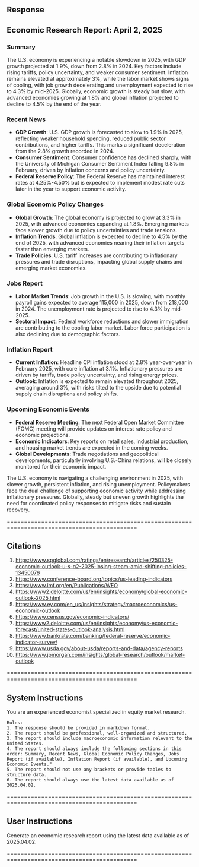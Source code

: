 ## Response

## Economic Research Report: April 2, 2025

### Summary
The U.S. economy is experiencing a notable slowdown in 2025, with GDP growth projected at 1.9%, down from 2.8% in 2024. Key factors include rising tariffs, policy uncertainty, and weaker consumer sentiment. Inflation remains elevated at approximately 3%, while the labor market shows signs of cooling, with job growth decelerating and unemployment expected to rise to 4.3% by mid-2025. Globally, economic growth is steady but slow, with advanced economies growing at 1.8% and global inflation projected to decline to 4.5% by the end of the year.

### Recent News
- **GDP Growth**: U.S. GDP growth is forecasted to slow to 1.9% in 2025, reflecting weaker household spending, reduced public sector contributions, and higher tariffs. This marks a significant deceleration from the 2.8% growth recorded in 2024.
- **Consumer Sentiment**: Consumer confidence has declined sharply, with the University of Michigan Consumer Sentiment Index falling 9.8% in February, driven by inflation concerns and policy uncertainty.
- **Federal Reserve Policy**: The Federal Reserve has maintained interest rates at 4.25%-4.50% but is expected to implement modest rate cuts later in the year to support economic activity.

### Global Economic Policy Changes
- **Global Growth**: The global economy is projected to grow at 3.3% in 2025, with advanced economies expanding at 1.8%. Emerging markets face slower growth due to policy uncertainties and trade tensions.
- **Inflation Trends**: Global inflation is expected to decline to 4.5% by the end of 2025, with advanced economies nearing their inflation targets faster than emerging markets.
- **Trade Policies**: U.S. tariff increases are contributing to inflationary pressures and trade disruptions, impacting global supply chains and emerging market economies.

### Jobs Report
- **Labor Market Trends**: Job growth in the U.S. is slowing, with monthly payroll gains expected to average 115,000 in 2025, down from 218,000 in 2024. The unemployment rate is projected to rise to 4.3% by mid-2025.
- **Sectoral Impact**: Federal workforce reductions and slower immigration are contributing to the cooling labor market. Labor force participation is also declining due to demographic factors.

### Inflation Report
- **Current Inflation**: Headline CPI inflation stood at 2.8% year-over-year in February 2025, with core inflation at 3.1%. Inflationary pressures are driven by tariffs, trade policy uncertainty, and rising energy prices.
- **Outlook**: Inflation is expected to remain elevated throughout 2025, averaging around 3%, with risks tilted to the upside due to potential supply chain disruptions and policy shifts.

### Upcoming Economic Events
- **Federal Reserve Meeting**: The next Federal Open Market Committee (FOMC) meeting will provide updates on interest rate policy and economic projections.
- **Economic Indicators**: Key reports on retail sales, industrial production, and housing market trends are expected in the coming weeks.
- **Global Developments**: Trade negotiations and geopolitical developments, particularly involving U.S.-China relations, will be closely monitored for their economic impact.

The U.S. economy is navigating a challenging environment in 2025, with slower growth, persistent inflation, and rising unemployment. Policymakers face the dual challenge of supporting economic activity while addressing inflationary pressures. Globally, steady but uneven growth highlights the need for coordinated policy responses to mitigate risks and sustain recovery.

============================================================================================

## Citations

1. https://www.spglobal.com/ratings/en/research/articles/250325-economic-outlook-u-s-q2-2025-losing-steam-amid-shifting-policies-13450076
2. https://www.conference-board.org/topics/us-leading-indicators
3. https://www.imf.org/en/Publications/WEO
4. https://www2.deloitte.com/us/en/insights/economy/global-economic-outlook-2025.html
5. https://www.ey.com/en_us/insights/strategy/macroeconomics/us-economic-outlook
6. https://www.census.gov/economic-indicators/
7. https://www2.deloitte.com/us/en/insights/economy/us-economic-forecast/united-states-outlook-analysis.html
8. https://www.bankrate.com/banking/federal-reserve/economic-indicator-survey/
9. https://www.usda.gov/about-usda/reports-and-data/agency-reports
10. https://www.jpmorgan.com/insights/global-research/outlook/market-outlook

============================================================================================

## System Instructions

You are an experienced economist specialized in equity market research.

    Rules:
    1. The response should be provided in markdown format.
    2. The report should be professional, well-organized and structured.
    3. The report should include macroeconomic information relevant to the United States.
    4. The report should always include the following sections in this order: Summary, Recent News, Global Economic Policy Changes, Jobs Report (if available), Inflation Report (if available), and Upcoming Economic Events."
    5. The report should not use any brackets or provide tables to structure data.
    6. The report should always use the latest data available as of 2025.04.02.

============================================================================================

## User Instructions

Generate an economic research report using the latest data available as of 2025.04.02.

============================================================================================

